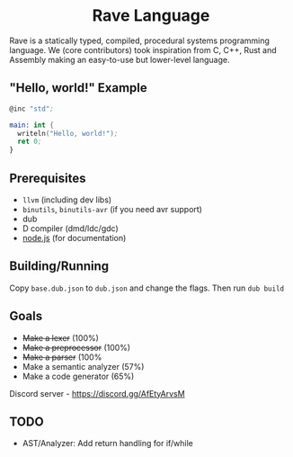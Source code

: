 <h1 align="center">Rave Language</h1>

Rave is a statically typed, compiled, procedural systems programming language. We (core contributors) took
inspiration from C, C++, Rust and Assembly making an easy-to-use but lower-level language.

## "Hello, world!" Example

```nasm
@inc "std";

main: int {
  writeln("Hello, world!");
  ret 0;
}
```

## Prerequisites

* `llvm` (including dev libs)
* `binutils`, `binutils-avr` (if you need avr support)
* dub
* D compiler (dmd/ldc/gdc)
* [node.js](https://nodejs.org/) (for documentation)

## Building/Running

Copy `base.dub.json` to `dub.json` and change the flags. Then run `dub build`

## Goals

* ~~Make a lexer~~ (100%)
* ~~Make a preprocessor~~ (100%)
* ~~Make a parser~~ (100%
* Make a semantic analyzer (57%)
* Make a code generator (65%)

Discord server - https://discord.gg/AfEtyArvsM

## TODO

- AST/Analyzer: Add return handling for if/while
